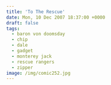 ```yaml
---
title: 'To The Rescue'
date: Mon, 10 Dec 2007 18:37:00 +0000
draft: false
tags:
  - baron von doomsday
  - chip
  - dale
  - gadget
  - monterey jack
  - rescue rangers
  - zipper
image: /img/comic252.jpg
---
```



